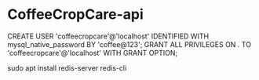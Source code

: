 # CoffeeCropCare-api


CREATE USER 'coffeecropcare'@'localhost' IDENTIFIED WITH mysql_native_password BY 'coffee@123';
GRANT ALL PRIVILEGES ON *.* TO 'coffeecropcare'@'localhost' WITH GRANT OPTION;

sudo apt install redis-server redis-cli